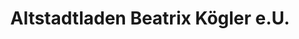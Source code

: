 ---
title: "Altstadtladen Beatrix Kögler e.U."
url: /feldbach/altstadtladen-beatrix-koegler-e-u/
shop: Antiquitäten
---